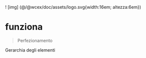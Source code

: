 <!--DESC: {"icon":"explore"} -->
! [img] (@/@wcex/doc/assets/logo.svg{width:16em; altezza:6em})
# funziona
> Perfezionamento

Gerarchia degli elementi